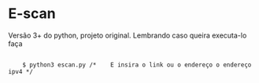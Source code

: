 # E-scan
Versão 3+ do python, projeto original. Lembrando caso queira executa-lo faça <br/>

<code>
    $ python3 escan.py /*    E insira o link ou o endereço o endereço ipv4 */
</code>
